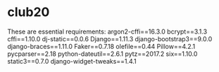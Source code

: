 # club20


These are essential requirements:
argon2-cffi==16.3.0
bcrypt==3.1.3
cffi==1.10.0
dj-static==0.0.6
Django==1.11.3
django-bootstrap3==9.0.0
django-braces==1.11.0
Faker==0.7.18
olefile==0.44
Pillow==4.2.1
pycparser==2.18
python-dateutil==2.6.1
pytz==2017.2
six==1.10.0
static3==0.7.0
django-widget-tweaks==1.4.1
